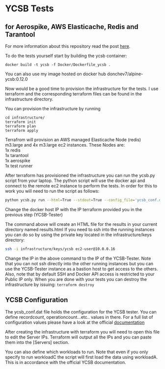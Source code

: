 # YCSB Tests
## for Aerospike, AWS Elasticache, Redis and Tarantool

For more information about this repository read the post [here](http://donchev.is).

To do the tests yourself start by building the ycsb container:
```code bash
docker build -t ycsb -f Docker/Dockerfile_ycsb .
```
You can also use my image hosted on docker hub donchev7/alpine-ycsb:0.12.0

Now would be a good time to provision the infrastructure for the tests. I use terraform and the corresponding terraform files can be found in the infrastructure directory.

You can provision the infrastructure by running
```code bash
cd infrastructure/
terraform init
terraform plan
terraform apply
```
Terrafrom will provision an AWS managed Elasticache Node (redis) m3.large and 4x m3.large ec2 instances. These Nodes are:<br />
1x redis<br />
1x tarantool<br />
1x aerospike<br />
1x test runner<br />

After terraform has provisioned the infrastructure you can run the ycsb.py script from your laptop. The python script will use the docker api and connect to the remote ec2 instance to perform the tests. In order for this to work you will need to run the script as follows:
```bash
python ycsb.py run --html=True --stdout=True --config_file='ycsb_conf.dat' --docker_host='tcp://54.246.252.45:2375'
```
Change the docker host IP with the IP terraform provided you in the previous step (YCSB-Tester)

The command above will create an HTML file for the results in your current directory named results.html
If you need to ssh into the running instances you can do so by using the private key located in the infrastructure/keys directory:
```bash
ssh -i infrastructure/keys/ycsb ec2-user@10.0.0.16
```
Change the IP in the above command to the IP of the YCSB-Tester. Note that you can not ssh directly into the other running instances but you can use the YCSB-Tester instance as a bastion host to get access to the others. Also, note that by default SSH and Docker API access is restricted to your Public IP only.
When you are done with your tests you can destroy the infrastructure by issuing:
```terraform destroy```
<br />

## YCSB Configuration

The ycsb_conf.dat file holds the configuration for the YCSB tester. You can define recordcount, operationcount...etc.. values in there. For a full list of configuration values please have a look at the official [documentation](https://github.com/brianfrankcooper/YCSB/wiki/Core-Properties)

After creating the infrastructure with terraform you will need to open this file to edit the Server IPs. Terraform will output all the IPs and you can paste them into the [Servers] section.

You can also define which workloads to run. Note that even if you only specify to run workloadC the script will first load the data using workloadA. This is in accordance with the official YCSB documentation.